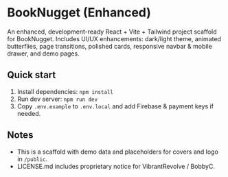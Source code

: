 # BookNugget (Enhanced)
An enhanced, development-ready React + Vite + Tailwind project scaffold for BookNugget. Includes UI/UX enhancements: dark/light theme, animated butterflies, page transitions, polished cards, responsive navbar & mobile drawer, and demo pages.

## Quick start
1. Install dependencies: `npm install`
2. Run dev server: `npm run dev`
3. Copy `.env.example` to `.env.local` and add Firebase & payment keys if needed.

## Notes
- This is a scaffold with demo data and placeholders for covers and logo in `/public`.
- LICENSE.md includes proprietary notice for VibrantRevolve / BobbyC.
